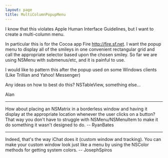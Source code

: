 ```yaml
---
layout: page
title: MultiColumnPopupMenu
---
```


I know that this violates Apple Human Interface Guidelines, but I want to create a multi-column menu.

In particular this is for the Cocoa app Fire http://fire.sf.net.  I want the popup menu to display all of the smileys in one convenient rectangular grid and call the appropriate selector based upon the chosen smiley.  So far we are using NSMenu with submenus/etc, and it is painful to use.

I would like to pattern this after the popup used on some Windows clients (Like Trillian and Yahoo! Messenger)

Any ideas on how to best do this?  NSTableView, something else...

Alan

----

How about placing an NSMatrix in a borderless window and having it display at the appropriate location whenever the user clicks on a button? That way you don't have to struggle with NSMenu/NSMenuItem to make it do something it wasn't designed to do. -- RyanBates

----

Indeed, that's the way iChat does it (custom window and tracking). You can make your custom window look just like a menu by using the NSColor methods for getting system colors. -- JosephSpiros

